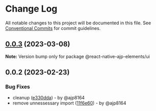 # Change Log

All notable changes to this project will be documented in this file.
See [Conventional Commits](https://conventionalcommits.org) for commit guidelines.

## [0.0.3](https://github.com/ajp8164/react-native-ajp-elements/compare/@react-native-ajp-elements/ui@0.0.2...@react-native-ajp-elements/ui@0.0.3) (2023-03-08)

**Note:** Version bump only for package @react-native-ajp-elements/ui

## 0.0.2 (2023-02-23)

### Bug Fixes

* cleanup ([e330dda](https://github.com/ajp8164/react-native-ajp-elements/commit/e330ddad7fb446b3c145b55dd3f98fc68397c8e4)) - by @ajp8164
* remove unnessessary import ([11f6e60](https://github.com/ajp8164/react-native-ajp-elements/commit/11f6e604889dbb4d325b64e2989012f0d8796e82)) - by @ajp8164
